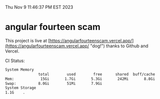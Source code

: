 Thu Nov  9 11:46:37 PM EST 2023

# angular fourteen scam


This project is live at [https://angularfourteenscam.vercel.app/](https://angularfourteenscam.vercel.app/ "dog!") thanks to Github and Vercel.

CI Status: 

```bash
System Memory
               total        used        free      shared  buff/cache   available
Mem:            15Gi       1.7Gi       5.3Gi       242Mi       8.8Gi        13Gi
Swap:          8.0Gi        51Mi       7.9Gi
System Storage
1.1G	.
```
